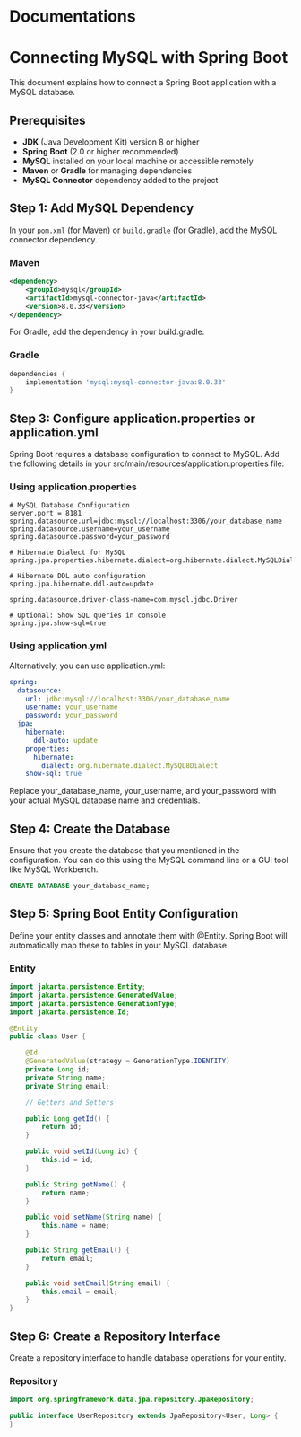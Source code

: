 # Documentations
# Connecting MySQL with Spring Boot

This document explains how to connect a Spring Boot application with a MySQL database.

## Prerequisites

- **JDK** (Java Development Kit) version 8 or higher
- **Spring Boot** (2.0 or higher recommended)
- **MySQL** installed on your local machine or accessible remotely
- **Maven** or **Gradle** for managing dependencies
- **MySQL Connector** dependency added to the project

## Step 1: Add MySQL Dependency

In your `pom.xml` (for Maven) or `build.gradle` (for Gradle), add the MySQL connector dependency.

### Maven

```xml
<dependency>
    <groupId>mysql</groupId>
    <artifactId>mysql-connector-java</artifactId>
    <version>8.0.33</version>
</dependency>
```

For Gradle, add the dependency in your build.gradle:

### Gradle

```gradle
dependencies {
    implementation 'mysql:mysql-connector-java:8.0.33'
}
```
## Step 3: Configure application.properties or application.yml

Spring Boot requires a database configuration to connect to MySQL. Add the following details in your src/main/resources/application.properties file:

### Using application.properties

```PROPERTIES
# MySQL Database Configuration
server.port = 8181
spring.datasource.url=jdbc:mysql://localhost:3306/your_database_name
spring.datasource.username=your_username
spring.datasource.password=your_password

# Hibernate Dialect for MySQL
spring.jpa.properties.hibernate.dialect=org.hibernate.dialect.MySQLDialect

# Hibernate DDL auto configuration
spring.jpa.hibernate.ddl-auto=update

spring.datasource.driver-class-name=com.mysql.jdbc.Driver

# Optional: Show SQL queries in console
spring.jpa.show-sql=true
```
### Using application.yml
Alternatively, you can use application.yml:

```yml
spring:
  datasource:
    url: jdbc:mysql://localhost:3306/your_database_name
    username: your_username
    password: your_password
  jpa:
    hibernate:
      ddl-auto: update
    properties:
      hibernate:
        dialect: org.hibernate.dialect.MySQL8Dialect
    show-sql: true
```
Replace your_database_name, your_username, and your_password with your actual MySQL database name and credentials.

## Step 4: Create the Database
Ensure that you create the database that you mentioned in the configuration. You can do this using the MySQL command line or a GUI tool like MySQL Workbench.

```SQL
CREATE DATABASE your_database_name;
```

## Step 5: Spring Boot Entity Configuration
Define your entity classes and annotate them with @Entity. Spring Boot will automatically map these to tables in your MySQL database.
### Entity
```JAVA
import jakarta.persistence.Entity;
import jakarta.persistence.GeneratedValue;
import jakarta.persistence.GenerationType;
import jakarta.persistence.Id;

@Entity
public class User {

    @Id
    @GeneratedValue(strategy = GenerationType.IDENTITY)
    private Long id;
    private String name;
    private String email;

    // Getters and Setters

    public Long getId() {
        return id;
    }

    public void setId(Long id) {
        this.id = id;
    }

    public String getName() {
        return name;
    }

    public void setName(String name) {
        this.name = name;
    }

    public String getEmail() {
        return email;
    }

    public void setEmail(String email) {
        this.email = email;
    }
}
```

## Step 6: Create a Repository Interface
Create a repository interface to handle database operations for your entity.

### Repository

```java
import org.springframework.data.jpa.repository.JpaRepository;

public interface UserRepository extends JpaRepository<User, Long> {
}
```
